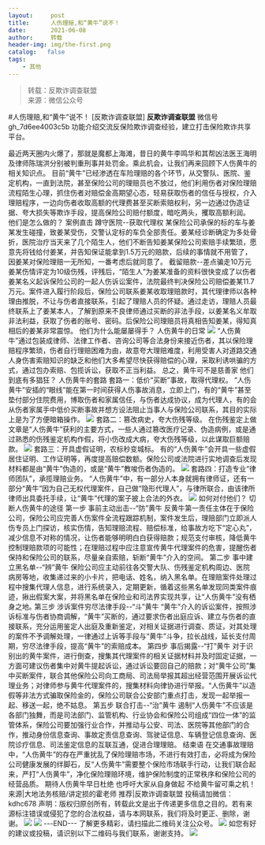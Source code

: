 ```yaml
---
layout:     post
title:      人伤理赔,和“黄牛”说不！
date:       2021-06-08
author:     转载
header-img: img/the-first.png
catalog:   false
tags:
    - 其他
---
```


<blockquote><p>转载：反欺诈调查联盟<br>
来源：微信公众号</p></blockquote>

#人伤理赔,和“黄牛”说不！
[反欺诈调查联盟]
**反欺诈调查联盟**
微信号gh_7d6ee4003c5b
功能介绍交流反保险欺诈调查经验，建立打击保险欺诈共享平台。

最近两天圈内火爆了，那就是魔都上海滩，昔日的黄牛李鸣华和其帮凶法医王海明及律师陈瑞洪分别被判重刑事并处罚金。乘此机会，让我们再来回顾下人伤黄牛的相关知识点。
目前“黄牛”已经渗透在车险理赔的各个环节，从交警队、医院、鉴定机构，一直到法院，甚至保险公司的理赔员也不放过，他们利用伤者对保险理赔流程陌生心理，抓住伤者对赔偿金高期望心态，轻易获取伤者的信任与授权，介入理赔程序，一边向伤者收取高额的代理费甚至买断索赔权利，另一边通过伪造证据、夸大损失等欺诈手段，提高保险公司赔付额度，暗吃两头，攫取高额利润。
他们是怎么做的？
案例直击
蹲守医院--获取代理权
某保险公司承保的标的车与姜某发生碰撞，致姜某受伤，交警认定标的车负全部责任。姜某经诊断确定为多处骨折，医院治疗当天来了几个陌生人，他们不断告知姜某保险公司索赔手续繁琐，愿意先将钱给付姜某，并告知保证能拿到1.5万元的赔款，后续的事情就不用管了，因姜某对保险理赔一无所知，一番考虑后就同意了。
截留赔款--差点骗走10万元
姜某伤情评定为10级伤残，评残后，“陌生人”为姜某准备的资料很快变成了以伤者姜某名义起诉保险公司的一起人伤诉讼案件，法院最终判决保险公司赔偿姜某11.7万元。案件进入履行阶段后，保险公司联系姜某收取理赔款时，其代理律师以各种理由推脱，不让与伤者直接联系，引起了理赔人员的怀疑。通过走访，理赔人员最终联系上了姜某本人，了解到原来不良律师通过买断的非法手段，以姜某名义牟取非法利益，获取了伤者的账号、密码。后保险公司理赔员将真相告知姜某，得知真相后的姜某非常震惊。
他们为什么能屡屡得手？
人伤黄牛的日常
![]({{site.baseurl}}/postimg/L6usUGPiatBQPcdIuelYZwaFPjCIPkMVOr4QY7s3lzKDMjChaAX7bpdJoojvLwH9ZPM3eiaY6MbxplgnFDTvnRRw.jpeg)
“人伤黄牛”通过包装成律师、法律工作者、咨询公司等合法身份来接近伤者，其以保险理赔程序繁琐，伤者自行理赔困难为由，故意夸大理赔难度，利用受害人对道路交通人身伤害索赔知识的缺乏和他们大多希望尽快获得赔偿的心理，采取利诱哄骗的方式，通过包办索赔、包揽诉讼，获取不正当利益。
总之，黄牛可不是慈善家
他们到底有多猖狂？
人伤黄牛的套路
套路一：低价“买断”事故，取得代理权。
“人伤黄牛”安插的“眼线”能在第一时间获得人伤事故消息，立即上门，有的“黄牛”甚至垫付部分住院费用，博取伤者和家属信任，与伤者达成协议，成为代理人，有的会从伤者家属手中低价买断事故并想方设法阻止当事人与保险公司联系，其目的实际上是为了方便暗箱操作。
![]({{site.baseurl}}/postimg/L6usUGPiatBQPcdIuelYZwaFPjCIPkMVOZ43dy6qZqOUP2ZSYdrD80ibtqGiaLvPlaskjt4Fq6aXiccHGu5L5hZyCg.jpeg)
套路二：篡改病史，夸大伤残等级。
在伤残鉴定上做文章是“人伤黄牛”获利的主要方式，一些人通过篡改医疗记录、伪造病例，或是通过熟悉的伤残鉴定机构作假，将小伤改成大病，夸大伤残等级，以此谋取巨额赔款。
![]({{site.baseurl}}/postimg/L6usUGPiatBQPcdIuelYZwaFPjCIPkMVObzxBYIyfTvqOFB63MWfYo4Tibnnjp7J4KybYfmWc8ZITTEulsHdLKpg.jpeg)
套路三：开具虚假证明，农标秒变城标。
有的“人伤黄牛”会开具一些虚假居住证明、工作证明等，再度提高赔偿数额。保险公司或法院进行实地调查后发现材料都是由“黄牛”伪造的，或是“黄牛”教唆伤者伪造的。
![]({{site.baseurl}}/postimg/L6usUGPiatBQPcdIuelYZwaFPjCIPkMVOLp4qsIw3wesTKkIrN2ialZFpPCAMH7E3m0yiabvQiarAVW0KKZ7A9YJfg.jpeg)
套路四：打造专业“律师团队”，承揽理赔业务。
“人伤黄牛”中，有一部分人本身就拥有律师证，还有一部分“黄牛”因为自己无权代理案件，自己做“隐形代理人”，与律所联合，由该律所律师出具委托手续，让“黄牛”代理的案子披上合法的外衣。
![]({{site.baseurl}}/postimg/L6usUGPiatBQPcdIuelYZwaFPjCIPkMVOYlE6MhYYf6LicuBQKfZarx9a4xibiaLSsDVx00iboCORGNMwhic9ycasngg.jpeg)
如何对付他们？
切断人伤黄牛的途径
第一步
事前主动出击--“防”黄牛
反黄牛第一责任主体在于保险公司，保险公司应完善人伤案件全流程跟踪机制，案件发生后，理赔部门立即派人伤专员上门探访，核实伤情，告知理赔流程、赔偿标准，给事故方吃下“定心丸”，减少信息不对称的情况，让伤者能够明明白白获得赔款；规范支付审核，降低黄牛控制理赔款项的可能性；在理赔过程中应注意宣传黄牛代理案件的危害，提醒伤者保持和保险公司的联系，尽量亲自索赔，斩断“黄牛”介入的空间。
第二步
事中建立黑名单--“辨”黄牛
保险公司应主动前往各交警大队、伤残鉴定机构周边、医院病房等地，收集递过来的小卡片，把电话、姓名，纳入黑名单。在理赔案件处理过程中搜集代理人信息，进行系统录入，定期更新，循着这些黑名单发现同类案件痕迹，揪出假案大案，并将黑名单在保险业和司法界实现共享，让“人伤黄牛”没有栖身之地｡
第三步
涉诉案件穷尽法律手段--“斗”黄牛
“黄牛”介入的诉讼案件，按照涉诉标准与伤者协商调解，“黄牛”买断的，通过要求伤者出庭应诉、建立与伤者的直接联系，充分运用鉴定人出庭及重新鉴定，对相关证据进行调查、质证，对其处理的案件不予调解处理，一律通过上诉等手段与“黄牛”斗争，拉长战线，延长支付周期，穷尽法律手段，提高“黄牛”的索赔成本。
第四步
事后揭露--“打”黄牛
对于识别出的黄牛案件，进行倒查，搜集其代理案件的相关证据材料并及时固定证据，一方面可建议伤者集中对黄牛提起诉讼，通过诉讼要回自己的赔款；对“黄牛公司”集中买断案件，联合其他保险公司向工商局、司法局举报其超出经营范围开展诉讼代理业务；对律师参与黄牛代理案件的，搜集材料向律协进行举报。“人伤黄牛”以造假等非法方式骗取保险金的，保险公司联合公安部门重点打击，发现一起举报一起、移送一起，绝不姑息。
第五步
联合打击--“治”黄牛
遏制“人伤黄牛”不应该是各部门独舞，而是司法部门、监管机构、行业协会和保险公司组成“四位一体”的监管体系，保险公司要加强行业合作，并推动与公安、司法、医院等其他部门的合作，推动身份信息查询、事故定责信息查询、驾驶证信息、车辆登记信息查询、医院诊疗信息、司法鉴定信息的互联互通，促进合理理赔。
结束语
在交通事故理赔中，“人伤黄牛”的存在严重扰乱了保险理赔市场，不进行有效打击，必将成为保险公司健康发展的绊脚石，反“人伤黄牛”需要整个保险市场联手行动，让我们联合起来，严打“人伤黄牛”，净化保险理赔环境，维护保险制度的正常秩序和保险公司的经营品质。
期待人伤黄牛早日杜绝
也呼吁大家从自身做起
不给黄牛留可乘之机！
来源|大地法务核赔/讲定损的霍老师
推荐|反欺诈调查联盟
投稿请加微信：kdhc678
声明：版权归原创所有，转载此文是出于传递更多信息之目的。若有来源标注错误或侵犯了您的合法权益，请与本网联系，我们将及时更正、删除，谢谢。
![]({{site.baseurl}}/postimg/L6usUGPiatBSs5Yxdp5NU9dpdqWanE7Mq7XpTo0mwlia1gia9NNFGTRYKdpVvrK2KgpAPictg52F8U9sicXI1jQ1dzA.jpeg)
![]({{site.baseurl}}/postimg/L6usUGPiatBRHiaTnBLKdskSP3wYDcZtJf2f60h3UdpFM6GSwK7CCH2tbN5oylMEt626eF9adsGd1vhInpcsALqA.png)
\---END---
了解更多精彩，请扫描此二维码关注公众号。
![]({{site.baseurl}}/postimg/L6usUGPiatBSs5Yxdp5NU9dpdqWanE7MqCqBlT3XLvPJX3Gf5uyzzsibZ3VPBdLY8ianrrF0435iblVibnnsnhQtsrA.png)
如您有好的建议或投稿，请识别以下二维码与我们联系，谢谢支持。
![]({{site.baseurl}}/postimg/L6usUGPiatBQwdLyMGicT8wxqfiaCa6ZGVwvw532Y5ibzI310laL8joGkjZx1Ua78ibU6yfZQiagUmZCIvzrumMBoiaYg.jpeg)
